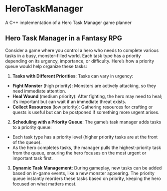 # HeroTaskManager
A C++ implementation of a Hero Task Manager game planner

## Hero Task Manager in a Fantasy RPG
Consider a game where you control a hero who needs to complete various tasks in a busy, monster-filled world. Each task type has a priority depending on its urgency, importance, or difficulty. Here’s how a priority queue would help organize these tasks:
1. **Tasks with Different Priorities**: Tasks can vary in urgency:
  - **Fight Monster** (high priority): Monsters are actively attacking, so they need immediate attention.
  - **Heal Wound** (medium priority): After fighting, the hero may need to heal; it’s important but can wait if an immediate threat exists.
  - **Collect Resources** (low priority): Gathering resources for crafting or quests is useful but can be postponed if something more urgent arises.
2. **Scheduling with a Priority Queue**: The game’s task manager adds tasks to a priority queue:
  - Each task type has a priority level (higher priority tasks are at the front of the queue).
  - As the hero completes tasks, the manager pulls the highest-priority task from the queue, ensuring the hero focuses on the most urgent or important task first.
3. **Dynamic Task Management**: During gameplay, new tasks can be added based on in-game events, like a new monster appearing. The priority queue instantly reorders these tasks based on priority, keeping the hero focused on what matters most.
